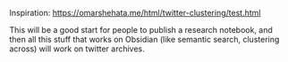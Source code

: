 
Inspiration: https://omarshehata.me/html/twitter-clustering/test.html

This will be a good start for people to publish a research notebook, and then all this stuff that works on Obsidian (like semantic search, clustering across) will work on twitter archives. 